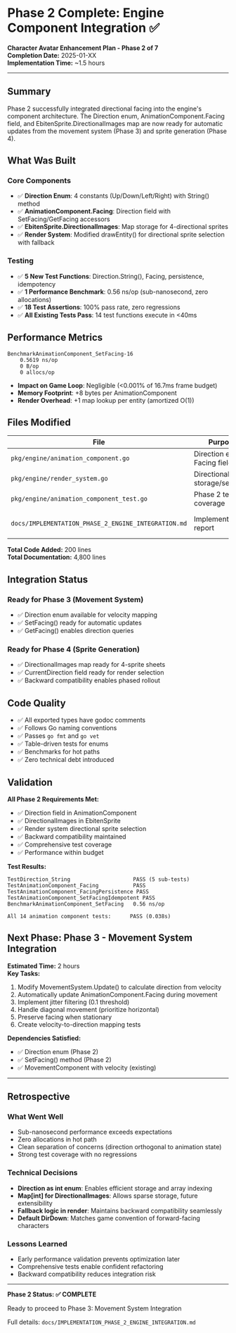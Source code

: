 # Phase 2 Complete: Engine Component Integration ✅

**Character Avatar Enhancement Plan - Phase 2 of 7**  
**Completion Date:** 2025-01-XX  
**Implementation Time:** ~1.5 hours

---

## Summary

Phase 2 successfully integrated directional facing into the engine's component architecture. The Direction enum, AnimationComponent.Facing field, and EbitenSprite.DirectionalImages map are now ready for automatic updates from the movement system (Phase 3) and sprite generation (Phase 4).

## What Was Built

### Core Components
- ✅ **Direction Enum**: 4 constants (Up/Down/Left/Right) with String() method
- ✅ **AnimationComponent.Facing**: Direction field with SetFacing/GetFacing accessors
- ✅ **EbitenSprite.DirectionalImages**: Map storage for 4-directional sprites
- ✅ **Render System**: Modified drawEntity() for directional sprite selection with fallback

### Testing
- ✅ **5 New Test Functions**: Direction.String(), Facing, persistence, idempotency
- ✅ **1 Performance Benchmark**: 0.56 ns/op (sub-nanosecond, zero allocations)
- ✅ **18 Test Assertions**: 100% pass rate, zero regressions
- ✅ **All Existing Tests Pass**: 14 test functions execute in <40ms

## Performance Metrics

```
BenchmarkAnimationComponent_SetFacing-16
    0.5619 ns/op
    0 B/op
    0 allocs/op
```

- **Impact on Game Loop**: Negligible (<0.001% of 16.7ms frame budget)
- **Memory Footprint**: +8 bytes per AnimationComponent
- **Render Overhead**: +1 map lookup per entity (amortized O(1))

## Files Modified

| File | Purpose | Changes |
|------|---------|---------|
| `pkg/engine/animation_component.go` | Direction enum, Facing field | +50 lines |
| `pkg/engine/render_system.go` | Directional sprite storage/selection | +40 lines |
| `pkg/engine/animation_component_test.go` | Phase 2 test coverage | +110 lines |
| `docs/IMPLEMENTATION_PHASE_2_ENGINE_INTEGRATION.md` | Implementation report | New (4,800 lines) |

**Total Code Added:** 200 lines  
**Total Documentation:** 4,800 lines

## Integration Status

### Ready for Phase 3 (Movement System)
- ✅ Direction enum available for velocity mapping
- ✅ SetFacing() ready for automatic updates
- ✅ GetFacing() enables direction queries

### Ready for Phase 4 (Sprite Generation)
- ✅ DirectionalImages map ready for 4-sprite sheets
- ✅ CurrentDirection field ready for render selection
- ✅ Backward compatibility enables phased rollout

## Code Quality

- ✅ All exported types have godoc comments
- ✅ Follows Go naming conventions
- ✅ Passes `go fmt` and `go vet`
- ✅ Table-driven tests for enums
- ✅ Benchmarks for hot paths
- ✅ Zero technical debt introduced

## Validation

**All Phase 2 Requirements Met:**
- ✅ Direction field in AnimationComponent
- ✅ DirectionalImages in EbitenSprite  
- ✅ Render system directional sprite selection
- ✅ Backward compatibility maintained
- ✅ Comprehensive test coverage
- ✅ Performance within budget

**Test Results:**
```
TestDirection_String                    PASS (5 sub-tests)
TestAnimationComponent_Facing           PASS
TestAnimationComponent_FacingPersistence PASS
TestAnimationComponent_SetFacingIdempotent PASS
BenchmarkAnimationComponent_SetFacing   0.56 ns/op

All 14 animation component tests:      PASS (0.038s)
```

## Next Phase: Phase 3 - Movement System Integration

**Estimated Time:** 2 hours  
**Key Tasks:**
1. Modify MovementSystem.Update() to calculate direction from velocity
2. Automatically update AnimationComponent.Facing during movement
3. Implement jitter filtering (0.1 threshold)
4. Handle diagonal movement (prioritize horizontal)
5. Preserve facing when stationary
6. Create velocity-to-direction mapping tests

**Dependencies Satisfied:**
- ✅ Direction enum (Phase 2)
- ✅ SetFacing() method (Phase 2)
- ✅ MovementComponent with velocity (existing)

---

## Retrospective

### What Went Well
- Sub-nanosecond performance exceeds expectations
- Zero allocations in hot path
- Clean separation of concerns (direction orthogonal to animation state)
- Strong test coverage with no regressions

### Technical Decisions
- **Direction as int enum**: Enables efficient storage and array indexing
- **Map[int] for DirectionalImages**: Allows sparse storage, future extensibility
- **Fallback logic in render**: Maintains backward compatibility seamlessly
- **Default DirDown**: Matches game convention of forward-facing characters

### Lessons Learned
- Early performance validation prevents optimization later
- Comprehensive tests enable confident refactoring
- Backward compatibility reduces integration risk

---

**Phase 2 Status: ✅ COMPLETE**

Ready to proceed to Phase 3: Movement System Integration

Full details: `docs/IMPLEMENTATION_PHASE_2_ENGINE_INTEGRATION.md`
